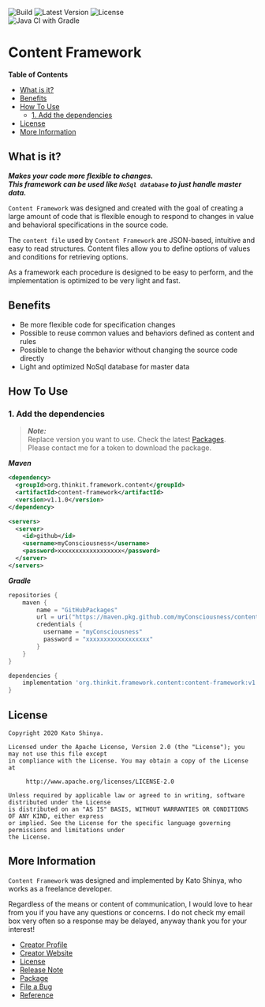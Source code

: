![Build](https://img.shields.io/badge/Build-Automated-2980b9.svg?style=for-the-badge)
![Latest Version](https://img.shields.io/badge/Latest_Version-v1.1.0-27ae60.svg?style=for-the-badge)
![License](https://img.shields.io/badge/License-Apache_2.0-e74c3c.svg?style=for-the-badge)</br>
![Java CI with Gradle](https://github.com/myConsciousness/content-framework/workflows/Java%20CI%20with%20Gradle/badge.svg)

# Content Framework

<!-- START doctoc generated TOC please keep comment here to allow auto update -->
<!-- DON'T EDIT THIS SECTION, INSTEAD RE-RUN doctoc TO UPDATE -->
**Table of Contents**

- [What is it?](#what-is-it)
- [Benefits](#benefits)
- [How To Use](#how-to-use)
  - [1. Add the dependencies](#1-add-the-dependencies)
- [License](#license)
- [More Information](#more-information)

<!-- END doctoc generated TOC please keep comment here to allow auto update -->

## What is it?

**_Makes your code more flexible to changes._**</br>
**_This framework can be used like `NoSql database` to just handle master data._**

`Content Framework` was designed and created with the goal of creating a large amount of code that is flexible enough to respond to changes in value and behavioral specifications in the source code.

The `content file` used by `Content Framework` are JSON-based, intuitive and easy to read structures. Content files allow you to define options of values and conditions for retrieving options.

As a framework each procedure is designed to be easy to perform, and the implementation is optimized to be very light and fast.

## Benefits

- Be more flexible code for specification changes
- Possible to reuse common values and behaviors defined as content and rules
- Possible to change the behavior without changing the source code directly
- Light and optimized NoSql database for master data

## How To Use

### 1. Add the dependencies

> **_Note:_**</br>
> Replace version you want to use. Check the latest [Packages](https://github.com/myConsciousness/content-framework/packages).</br>
> Please contact me for a token to download the package.

**_Maven_**

```xml
<dependency>
  <groupId>org.thinkit.framework.content</groupId>
  <artifactId>content-framework</artifactId>
  <version>v1.1.0</version>
</dependency>

<servers>
  <server>
    <id>github</id>
    <username>myConsciousness</username>
    <password>xxxxxxxxxxxxxxxxxx</password>
  </server>
</servers>
```

**_Gradle_**

```gradle
repositories {
    maven {
        name = "GitHubPackages"
        url = uri("https://maven.pkg.github.com/myConsciousness/content-framework")
        credentials {
          username = "myConsciousness"
          password = "xxxxxxxxxxxxxxxxxx"
        }
    }
}

dependencies {
    implementation 'org.thinkit.framework.content:content-framework:v1.1.0'
}
```

## License

```license
Copyright 2020 Kato Shinya.

Licensed under the Apache License, Version 2.0 (the "License"); you may not use this file except
in compliance with the License. You may obtain a copy of the License at

     http://www.apache.org/licenses/LICENSE-2.0

Unless required by applicable law or agreed to in writing, software distributed under the License
is distributed on an "AS IS" BASIS, WITHOUT WARRANTIES OR CONDITIONS OF ANY KIND, either express
or implied. See the License for the specific language governing permissions and limitations under
the License.
```

## More Information

`Content Framework` was designed and implemented by Kato Shinya, who works as a freelance developer.

Regardless of the means or content of communication, I would love to hear from you if you have any questions or concerns. I do not check my email box very often so a response may be delayed, anyway thank you for your interest!

- [Creator Profile](https://github.com/myConsciousness)
- [Creator Website](https://myconsciousness.github.io/)
- [License](https://github.com/myConsciousness/content-framework/blob/master/LICENSE)
- [Release Note](https://github.com/myConsciousness/content-framework/releases)
- [Package](https://github.com/myConsciousness/content-framework/packages)
- [File a Bug](https://github.com/myConsciousness/content-framework/issues)
- [Reference](https://myconsciousness.github.io/content-framework/)

